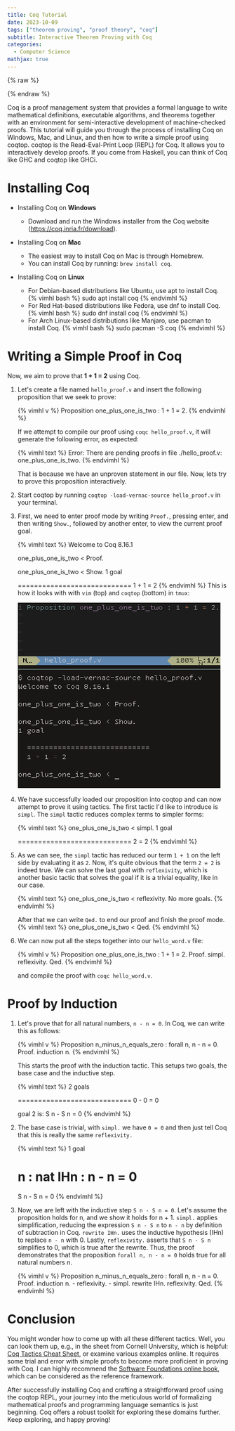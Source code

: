 ```yaml
---
title: Coq Tutorial
date: 2023-10-09
tags: ["theorem proving", "proof theory", "coq"]
subtitle: Interactive Theorem Proving with Coq
categories:
  - Computer Science
mathjax: true
---
```

{% raw %}
<script>
  MathJax = {
    loader: {
      load: ['[custom]/xypic.js'],
      paths: {custom: 'https://beuke.org/js'}
    },
    tex: {
      packages: {'[+]': ['xypic']}
    }
  };
</script>

<script id="MathJax-script" async src="https://cdn.jsdelivr.net/npm/mathjax@3.1.4/es5/tex-chtml-full.js"></script>
<script>
window.addEventListener('load', function() {
   document.querySelectorAll("mjx-xypic-object").forEach( (x) => (x.style.color = "var(--darkreader-text--text"));
   document.querySelectorAll("mjx-math > mjx-xypic > svg > g").forEach(x => x.setAttribute("stroke", "var(--darkreader-text--text"))
})
</script>

{% endraw %}

Coq is a proof management system that provides a formal language to write mathematical definitions, executable algorithms, and theorems together with an environment for semi-interactive development of machine-checked proofs. This tutorial will guide you through the process of installing Coq on Windows, Mac, and Linux, and then how to write a simple proof using coqtop. coqtop is the Read-Eval-Print Loop (REPL) for Coq. It allows you to interactively develop proofs. If you come from Haskell, you can think of Coq like GHC and coqtop like GHCi.

# Installing Coq

* Installing Coq on **Windows**

   - Download and run the Windows installer from the Coq website (https://coq.inria.fr/download).

* Installing Coq on **Mac**

   - The easiest way to install Coq on Mac is through Homebrew.
   - You can install Coq by running: `brew install coq`.

* Installing Coq on **Linux**

   - For Debian-based distributions like Ubuntu, use apt to install Coq.
     {% vimhl bash %}
     sudo apt install coq
     {% endvimhl %}
   - For Red Hat-based distributions like Fedora, use dnf to install Coq.
     {% vimhl bash %}
     sudo dnf install coq
     {% endvimhl %}
   - For Arch Linux-based distributions like Manjaro, use pacman to install Coq.
     {% vimhl bash %}
     sudo pacman -S coq
     {% endvimhl %}

# Writing a Simple Proof in Coq

<!-- If you wish to paste or write a proof without utilizing an interactive REPL, you can insert your code into a file, such as `hello_world.v`, and execute it using the command `coqc hello_world.v`. If your proofs are accurate, this command will exit with 0; otherwise, it will provide an error explaining why the proof is not yet complete. -->

Now, we aim to prove that **1 + 1 = 2** using Coq.

1. Let's create a file named `hello_proof.v` and insert the following proposition that we seek to prove:

   {% vimhl v %}
   Proposition one_plus_one_is_two : 1 + 1 = 2.
   {% endvimhl %}

   If we attempt to compile our proof using `coqc hello_proof.v`, it will generate the following error, as expected:

   {% vimhl text %}
   Error: There are pending proofs in file
   ./hello_proof.v: one_plus_one_is_two.
   {% endvimhl %}

   That is because we have an unproven statement in our file. Now, lets try to prove this proposition interactively.

2. Start coqtop by running `coqtop -load-vernac-source hello_proof.v` in your terminal.

3. First, we need to enter proof mode by writing `Proof.`, pressing enter, and then writing `Show.`, followed by another enter, to view the current proof goal.

   {% vimhl text %}
   Welcome to Coq 8.16.1

   one_plus_one_is_two < Proof.

   one_plus_one_is_two < Show.
   1 goal

     ============================
     1 + 1 = 2
   {% endvimhl %}
   This is how it looks with with `vim` (top) and `coqtop` (bottom) in `tmux`:

   ![](/images/vim-coq-top-down.png)

4. We have successfully loaded our proposition into coqtop and can now attempt to prove it using tactics. The first tactic I'd like to introduce is `simpl`. The `simpl` tactic reduces complex terms to simpler forms:

   {% vimhl text %}
   one_plus_one_is_two < simpl.
   1 goal

     ============================
     2 = 2
   {% endvimhl %}

5. As we can see, the `simpl` tactic has reduced our term `1 + 1` on the left side by evaluating it as `2`. Now, it's quite obvious that the term `2 = 2` is indeed true. We can solve the last goal with `reflexivity`, which is another basic tactic that solves the goal if it is a trivial equality, like in our case.

   {% vimhl text %}
   one_plus_one_is_two < reflexivity.
   No more goals.
   {% endvimhl %}

   After that we can write `Qed.` to end our proof and finish the proof mode.
   {% vimhl text %}
   one_plus_one_is_two < Qed.
   {% endvimhl %}

6. We can now put all the steps together into our `hello_word.v` file:

   {% vimhl v %}
   Proposition one_plus_one_is_two : 1 + 1 = 2.
   Proof.
     simpl.
     reflexivity.
   Qed.
   {% endvimhl %}

   and compile the proof with `coqc hello_word.v`.


# Proof by Induction

1. Let's prove that for all natural numbers, `n - n = 0`. In Coq, we can write this as follows:

     {% vimhl v %}
     Proposition n_minus_n_equals_zero : forall n, n - n = 0.
     Proof.
       induction n.
     {% endvimhl %}

     This starts the proof with the induction tactic. This setups two goals, the base case and the inductive step.

    {% vimhl text %}
    2 goals

      ============================
      0 - 0 = 0

    goal 2 is:
     S n - S n = 0
    {% endvimhl %}

2. The base case is trivial, with `simpl.` we have `0 = 0` and then just tell Coq that this is really the same `reflexivity.`

    {% vimhl text %}
    1 goal

      n : nat
      IHn : n - n = 0
      ============================
      S n - S n = 0
    {% endvimhl %}

3. Now, we are left with the inductive step `S n - S n = 0`. Let's assume the proposition holds for n, and we show it holds for n + 1. `simpl.` applies simplification, reducing the expression `S n - S n` to `n - n` by definition of subtraction in Coq. `rewrite IHn.` uses the inductive hypothesis (IHn) to replace `n - n` with 0. Lastly, `reflexivity.` asserts that `S n - S n` simplifies to 0, which is true after the rewrite. Thus, the proof demonstrates that the proposition `forall n, n - n = 0` holds true for all natural numbers n.

     {% vimhl v %}
     Proposition n_minus_n_equals_zero : forall n, n - n = 0.
     Proof.
       induction n.
       - reflexivity.
       - simpl.
         rewrite IHn.
         reflexivity.
     Qed.
     {% endvimhl %}


# Conclusion


You might wonder how to come up with all these different tactics. Well, you can look them up, e.g., in the sheet from Cornell University, which is helpful: [Coq Tactics Cheat Sheet](https://www.cs.cornell.edu/courses/cs3110/2018sp/a5/coq-tactics-cheatsheet.html), or examine various examples online. It requires some trial and error with simple proofs to become more proficient in proving with Coq. I can highly recommend the [Software Foundations online book](https://softwarefoundations.cis.upenn.edu/lf-current/toc.html), which can be considered as the reference framework.

After successfully installing Coq and crafting a straightforward proof using the coqtop REPL, your journey into the meticulous world of formalizing mathematical proofs and programming language semantics is just beginning. Coq offers a robust toolkit for exploring these domains further. Keep exploring, and happy proving!
